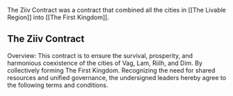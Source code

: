 The Ziiv Contract was a contract that combined all the cities in [[The Livable Region]] into [[The First Kingdom]].


## The Ziiv Contract
Overview: This contract is to ensure the survival, prosperity, and harmonious coexistence of the cities of Vag, Lam, Riilh, and Dim. By collectively forming The First Kingdom. Recognizing the need for shared resources and unified governance, the undersigned leaders hereby agree to the following terms and conditions.